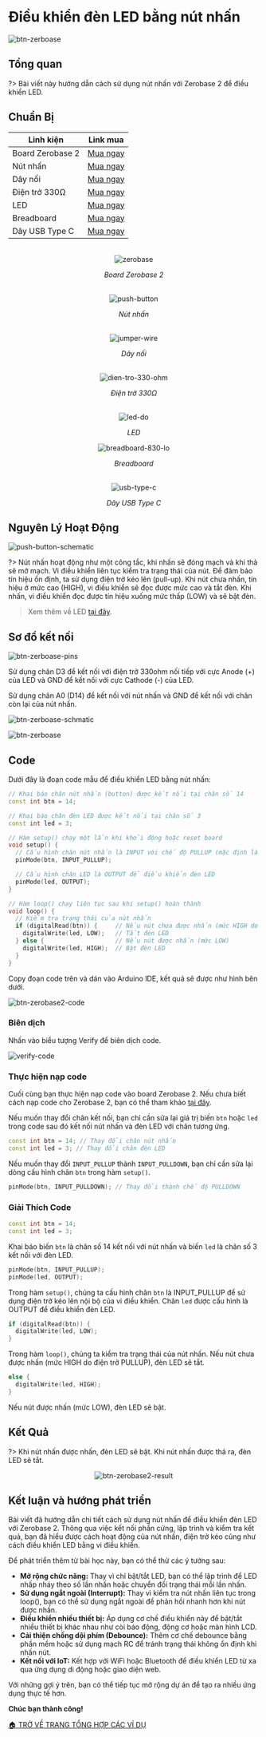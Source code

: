 <br>
<br>
<br>

# Điều khiển đèn LED bằng nút nhấn

![btn-zerboase](https://cdn.chipstack.vn/zerobase2/button/btn-zerobase2.jpg "btn-zerboase")

## Tổng quan

?> Bài viết này hướng dẫn cách sử dụng nút nhấn với Zerobase 2 để điều khiển LED.

## Chuẩn Bị

| Linh kiện |  Link mua |
| --- | --- |
| Board Zerobase 2 | [Mua ngay](https://chipstack.vn/san-pham/zerobase-2/) |
| Nút nhấn | [Mua ngay](https://chipstack.vn/san-pham/nut-nhan-12x12x7-3-co-the-gan-chup/) |
| Dây nối | [Mua ngay](https://chipstack.vn/san-pham/day-jumper-duc-duc/) |
| Điện trở 330Ω | [Mua ngay](https://chipstack.vn/san-pham/dien-tro-1-4w-1/) |
| LED | [Mua ngay](https://chipstack.vn/san-pham/led-5mm-vo-mau/) |
| Breadboard | [Mua ngay](https://chipstack.vn/san-pham/breadboard-830-lo/) |
| Dây USB Type C | [Mua ngay](https://chipstack.vn/san-pham/day-usb-type-c-1m/) |

<br>

<div align="center">
    <img src="https://cdn.chipstack.vn/default/zerobase2-overview.png" alt="zerobase">
    <p><em>Board Zerobase 2</em></p>
</div>

<br>

<div align="center">
    <img src="https://cdn.chipstack.vn/zerobase/button/push-button.png" alt="push-button">
    <p><em>Nút nhấn</em></p>
</div>

<br>

<div align="center">
    <img src="https://cdn.chipstack.vn/default/jumper-wire.png" alt="jumper-wire">
    <p><em>Dây nối</em></p>
</div>

<br>

<div align="center">
    <img src="https://cdn.chipstack.vn/default/dien-tro-330-ohm.png" alt="dien-tro-330-ohm">
    <p><em>Điện trở 330Ω</em></p>
</div>

<br>

<div align="center">
    <img src="https://cdn.chipstack.vn/default/led-do.png" alt="led-do">
    <p><em>LED</em></p>
</div>

<div align="center">
    <img src="https://cdn.chipstack.vn/default/breadboard.png" alt="breadboard-830-lo">
    <p><em>Breadboard</em></p>
</div>

<br>

<div align="center">
    <img src="https://cdn.chipstack.vn/default/usb-type-c.jpg" alt="usb-type-c">
    <p><em>Dây USB Type C</em></p>
</div>


## Nguyên Lý Hoạt Động

![push-button-schematic](https://cdn.chipstack.vn/zerobase/button/push-button-schematic.png "push-button-schematic")

?> Nút nhấn hoạt động như một công tắc, khi nhấn sẽ đóng mạch và khi thả sẽ mở mạch. Vi điều khiển liên tục kiểm tra trạng thái của nút. Để đảm bảo tín hiệu ổn định, ta sử dụng điện trở kéo lên (pull-up). Khi nút chưa nhấn, tín hiệu ở mức cao (HIGH), vi điều khiển sẽ đọc được mức cao và tắt đèn. Khi nhấn, vi điều khiển đọc được tín hiệu xuống mức thấp (LOW) và sẽ bật đèn.

> Xem thêm về LED [tại đây](https://chipstack.vn/uncategorized/diot-phat-quang-la-gi-nguyen-ly-hoat-dong-va-ung-dung-tiet-kiem-nang-luong/).

## Sơ đồ kết nối

![btn-zerboase-pins](https://cdn.chipstack.vn/zerobase2/button/btn-zerobase2-pins.png "btn-zerboase-pins")

Sử dụng chân D3 để kết nối với điện trở 330ohm nối tiếp với cực Anode (+) của LED và GND để kết nối với cực Cathode (-) của LED.

Sử dụng chân A0 (D14) để kết nối với nút nhấn và GND để kết nối với chân còn lại của nút nhấn.

![btn-zerboase-schmatic](https://cdn.chipstack.vn/zerobase2/button/btn-zerboase2-schematic.png "btn-zerboase-schmatic")

![btn-zerboase](https://cdn.chipstack.vn/zerobase2/button/btn-zerobase2.jpg "btn-zerboase")

## Code

Dưới đây là đoạn code mẫu để điều khiển LED bằng nút nhấn:

```cpp
// Khai báo chân nút nhấn (button) được kết nối tại chân số 14
const int btn = 14;

// Khai báo chân đèn LED được kết nối tại chân số 3
const int led = 3;

// Hàm setup() chạy một lần khi khởi động hoặc reset board
void setup() {
  // Cấu hình chân nút nhấn là INPUT với chế độ PULLUP (mặc định là mức HIGH khi không nhấn)
  pinMode(btn, INPUT_PULLUP);

  // Cấu hình chân LED là OUTPUT để điều khiển đèn LED
  pinMode(led, OUTPUT);
}

// Hàm loop() chạy liên tục sau khi setup() hoàn thành
void loop() {
  // Kiểm tra trạng thái của nút nhấn
  if (digitalRead(btn)) {     // Nếu nút chưa được nhấn (mức HIGH do PULLUP)
    digitalWrite(led, LOW);   // Tắt đèn LED
  } else {                    // Nếu nút được nhấn (mức LOW)
    digitalWrite(led, HIGH);  // Bật đèn LED
  }
}
```

Copy đoạn code trên và dán vào Arduino IDE, kết quả sẽ được như hình bên dưới.

![btn-zerobase2-code](https://cdn.chipstack.vn/zerobase2/button/btn-zerobase2-code.png "btn-zerobase2-code]")

### Biên dịch

Nhấn vào biểu tượng Verify để biên dịch code.

![verify-code](https://cdn.chipstack.vn/default/verify-code.png "verify-code]")

### Thực hiện nạp code

Cuối cùng bạn thực hiện nạp code vào board Zerobase 2. Nếu chưa biết cách nạp code cho Zerobase 2, bạn có thể tham khảo [tại đây](https://zerobase.chipstack.vn/#/vi/zerobase-2/quickstart).

Nếu muốn thay đổi chân kết nối, bạn chỉ cần sửa lại giá trị biến `btn` hoặc `led` trong code sau đó kết nối nút nhấn và đèn LED với chân tương ứng.

```cpp
const int btn = 14; // Thay đổi chân nút nhấn
const int led = 3; // Thay đổi chân đèn LED
```

Nếu muốn thay đổi `INPUT_PULLUP` thành `INPUT_PULLDOWN`, bạn chỉ cần sửa lại dòng cấu hình chân `btn` trong hàm `setup()`.

```cpp
pinMode(btn, INPUT_PULLDOWN); // Thay đổi thành chế độ PULLDOWN
```

### Giải Thích Code

```cpp
const int btn = 14;
const int led = 3;
```

Khai báo biến `btn` là chân số 14 kết nối với nút nhấn và biến `led` là chân số 3 kết nối với đèn LED.

```cpp
pinMode(btn, INPUT_PULLUP);
pinMode(led, OUTPUT);
```

Trong hàm `setup()`, chúng ta cấu hình chân `btn` là INPUT_PULLUP để sử dụng điện trở kéo lên nội bộ của vi điều khiển. Chân `led` được cấu hình là OUTPUT để điều khiển đèn LED.

```cpp
if (digitalRead(btn)) {
  digitalWrite(led, LOW);
}
```

Trong hàm `loop()`, chúng ta kiểm tra trạng thái của nút nhấn. Nếu nút chưa được nhấn (mức HIGH do điện trở PULLUP), đèn LED sẽ tắt.

```cpp
else {
  digitalWrite(led, HIGH);
}
```

Nếu nút được nhấn (mức LOW), đèn LED sẽ bật.

## Kết Quả

?> Khi nút nhấn được nhấn, đèn LED sẽ bật. Khi nút nhấn được thả ra, đèn LED sẽ tắt.

<p align="center">
  <img src="https://cdn.chipstack.vn/zerobase2/button/btn-zerobase2-result.gif" alt="btn-zerobase2-result">
</p>


## Kết luận và hướng phát triển

Bài viết đã hướng dẫn chi tiết cách sử dụng nút nhấn để điều khiển đèn LED với Zerobase 2. Thông qua việc kết nối phần cứng, lập trình và kiểm tra kết quả, bạn đã hiểu được cách hoạt động của nút nhấn, điện trở kéo cũng như cách điều khiển LED bằng vi điều khiển.

Để phát triển thêm từ bài học này, bạn có thể thử các ý tưởng sau:

- **Mở rộng chức năng:** Thay vì chỉ bật/tắt LED, bạn có thể lập trình để LED nhấp nháy theo số lần nhấn hoặc chuyển đổi trạng thái mỗi lần nhấn.
- **Sử dụng ngắt ngoài (Interrupt):** Thay vì kiểm tra nút nhấn liên tục trong loop(), bạn có thể sử dụng ngắt ngoài để phản hồi nhanh hơn khi nút được nhấn.
- **Điều khiển nhiều thiết bị:** Áp dụng cơ chế điều khiển này để bật/tắt nhiều thiết bị khác nhau như còi báo động, động cơ hoặc màn hình LCD.
- **Cải thiện chống dội phím (Debounce):** Thêm cơ chế debounce bằng phần mềm hoặc sử dụng mạch RC để tránh trạng thái không ổn định khi nhấn nút.
- **Kết nối với IoT:** Kết hợp với WiFi hoặc Bluetooth để điều khiển LED từ xa qua ứng dụng di động hoặc giao diện web.

Với những gợi ý trên, bạn có thể tiếp tục mở rộng dự án để tạo ra nhiều ứng dụng thực tế hơn.

**Chúc bạn thành công!**

[🏠 TRỞ VỀ TRANG TỔNG HỢP CÁC VÍ DỤ](vi/zerobase-2/examples.md)